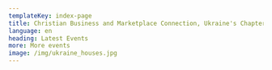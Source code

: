 ```yaml
---
templateKey: index-page
title: Christian Business and Marketplace Connection, Ukraine's Chapter
language: en
heading: Latest Events
more: More events
image: /img/ukraine_houses.jpg
---
```


